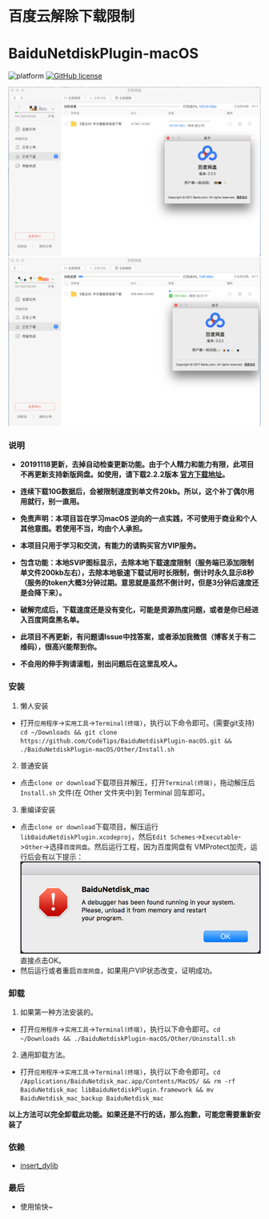 # 百度云解除下载限制
# BaiduNetdiskPlugin-macOS

![platform](https://img.shields.io/badge/platform-macos-lightgrey.svg)  [![GitHub license](https://img.shields.io/github/license/CodeTips/BaiduNetdiskPlugin-macOS.svg)](https://github.com/CodeTips/BaiduNetdiskPlugin-macOS/blob/master/LICENSE)

![baidubetdiskplugin](./Other/Screenshots/baidubetdiskplugin.png)
![baidubetdiskplugin_1](./Other/Screenshots/baidubetdiskplugin_1.png)
### 说明
* **20191118更新，去掉自动检查更新功能。由于个人精力和能力有限，此项目不再更新支持新版网盘。如使用，请下载2.2.2版本 [官方下载地址][1]。**

* **连续下载10G数据后，会被限制速度到单文件20kb。所以，这个补丁偶尔用用就行，别一直用。**

* **免责声明：本项目旨在学习macOS 逆向的一点实践，不可使用于商业和个人其他意图。若使用不当，均由个人承担。**

* **本项目只用于学习和交流，有能力的请购买官方VIP服务。**

* **包含功能：本地SVIP图标显示，去除本地下载速度限制（服务端已添加限制单文件200kb左右），去除本地极速下载试用时长限制，倒计时永久显示8秒（服务的token大概3分钟过期。意思就是虽然不倒计时，但是3分钟后速度还是会降下来）。**

* **破解完成后，下载速度还是没有变化，可能是资源热度问题，或者是你已经进入百度网盘黑名单。**

* **此项目不再更新，有问题请Issue中找答案，或者添加我微信（博客关于有二维码），很高兴能帮到你。**

* **不会用的伸手狗请滚粗，别出问题后在这里乱咬人。**

### 安装

1. 懒人安装
* 打开`应用程序`->`实用工具`->`Terminal(终端)`，执行以下命令即可。(需要git支持)
`cd ~/Downloads && git clone https://github.com/CodeTips/BaiduNetdiskPlugin-macOS.git && ./BaiduNetdiskPlugin-macOS/Other/Install.sh`
2. 普通安装
* 点击`clone or download`下载项目并解压，打开`Terminal(终端)`，拖动解压后`Install.sh` 文件(在 Other 文件夹中)到 Terminal 回车即可。
3. 重编译安装
* 点击`clone or download`下载项目，解压运行`libBaiduNetdiskPlugin.xcodeproj`，然后`Edit Schemes`->`Executable`->`Other`->选择`百度网盘`。然后运行工程，因为百度网盘有 VMProtect加壳，运行后会有以下提示：
![baidubetdiskplugin_2](./Other/Screenshots/baidubetdiskplugin_2.png)
直接点击OK。
* 然后运行或者重启`百度网盘`，如果用户VIP状态改变，证明成功。

### 卸载

 1. 如果第一种方法安装的。
 * 打开`应用程序`->`实用工具`->`Terminal(终端)`，执行以下命令即可。`cd ~/Downloads && ./BaiduNetdiskPlugin-macOS/Other/Uninstall.sh`
 2. 通用卸载方法。
 * 打开`应用程序`->`实用工具`->`Terminal(终端)`，执行以下命令即可。`cd /Applications/BaiduNetdisk_mac.app/Contents/MacOS/ && rm -rf BaiduNetdisk_mac libBaiduNetdiskPlugin.framework && mv BaiduNetdisk_mac_backup BaiduNetdisk_mac`

**以上方法可以完全卸载此功能。如果还是不行的话，那么抱歉，可能您需要重新安装了**
 
### 依赖

* [insert_dylib](https://github.com/Tyilo/insert_dylib)

### 最后
* 使用愉快~


  [1]: http://issuecdn.baidupcs.com/issue/netdisk/MACguanjia/BaiduNetdisk_mac_2.2.2.dmg
